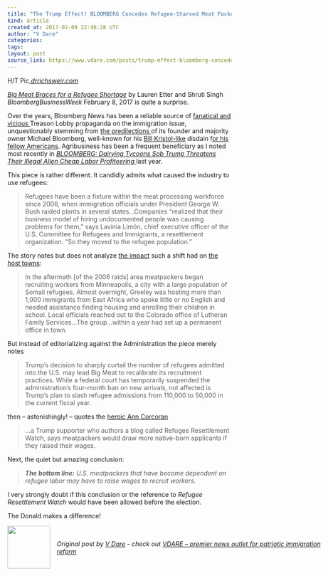 ```yaml
---
title: "The Trump Effect! BLOOMBERG Concedes Refugee-Starved Meat Packers Could Raise Wages"
kind: article
created_at: 2017-02-09 22:46:28 UTC
author: "V Dare"
categories: 
tags: 
layout: post
source_link: https://www.vdare.com/posts/trump-effect-bloomberg-concedes-refugee-starved-meat-packers-could-raise-wages
---
```



<!-- Cheat sheet: front matter key values above generated by planet.rb


   The Trump Effect! BLOOMBERG Concedes Refugee-Starved Meat Packers Could Raise Wages             # => "I Made a Pretty Gem - Planet.rb"
   https://www.vdare.com/posts/trump-effect-bloomberg-concedes-refugee-starved-meat-packers-could-raise-wages               # => "http://poteland.com/blog/i-made-a-pretty-gem-planet-dot-rb/"
   2017-02-09 22:46:28 UTC              # => "2012-04-14 05:17:00 UTC"
   &lt;div class=&quot;pf-content&quot;&gt;&lt;p&gt;H/T Pic&lt;a href=&quot;http://drrichswier.com/2017/01/10/why-cheap-muslim-refugee-labor-has-taken-over-meatpacking-jobs/&quot;&gt;&lt;em&gt; drrichsweir.com&lt;/em&gt;&lt;/a&gt;&lt;/p&gt;
&lt;p&gt;&lt;a href=&quot;https://www.bloomberg.com/news/articles/2017-02-09/big-meat-braces-for-a-refugee-shortage&quot;&gt;&lt;em&gt;Big Meat Braces for a Refugee Shortage&lt;/em&gt;&lt;/a&gt; by Lauren Etter and Shruti Singh &lt;em&gt;BloombergBusinessWeek&lt;/em&gt; February 8, 2017 is quite a surprise.&lt;/p&gt;
&lt;p&gt;Over the years, Bloomberg News has been a reliable source of &lt;a href=&quot;http://www.vdare.com/posts/bloomberg-columnist-says-us-immigration-laws-same-as-apartheid&quot;&gt;fanatical and vicious &lt;/a&gt;Treason Lobby propaganda on the immigration issue, unquestionably stemming from &lt;a href=&quot;http://www.vdare.com/posts/auster-on-bloomberg-and-the-insane-fears-of-jewish-narcissists&quot;&gt;the predilections &lt;/a&gt;of its founder and majority owner Michael Bloomberg, well-known for his &lt;a href=&quot;http://www.vdare.com/posts/bill-kristol-and-charles-murray-debate-replacing-unsatisfactory-white-working-class-with-immigrants&quot;&gt;Bill Kristol-like&lt;/a&gt; disdain f&lt;a href=&quot;http://www.vdare.com/posts/mayor-bloomberg-native-born-americans-lazy-and-stupid&quot;&gt;or his fellow Americans&lt;/a&gt;. Agribusiness has been a frequent beneficiary as I noted most recently in &lt;a href=&quot;http://www.vdare.com/posts/bloomberg-dairying-tycoons-sob-trump-threatens-their-illegal-alien-cheap-labor-profiteering&quot;&gt;&lt;em&gt;BLOOMBERG: Dairying Tycoons Sob Trump Threatens Their Illegal Alien Cheap Labor Profiteering&lt;/em&gt; &lt;/a&gt;last year.&lt;/p&gt;
&lt;p&gt;This piece is rather different. It candidly admits what caused the industry to use refugees:&lt;/p&gt;
&lt;blockquote&gt;&lt;p&gt;Refugees have been a fixture within the meat processing workforce since 2006, when immigration officials under President George W. Bush raided plants in several states…Companies “realized that their business model of hiring undocumented people was causing problems for them,” says Lavinia Limón, chief executive officer of the U.S. Committee for Refugees and Immigrants, a resettlement organization. “So they moved to the refugee population.”&lt;/p&gt;&lt;div id=&quot;57966237cc52c74a5e1363c4&quot; class=&quot;vdb_player vdb_57966237cc52c74a5e1363c456bcd17ce4b018167fea5539&quot;&gt;    &lt;/div&gt;&lt;/blockquote&gt;
&lt;p&gt;The story notes but does not analyze &lt;a href=&quot;https://refugeeresettlementwatch.wordpress.com/2013/05/05/meatpackers-changing-small-town-america-and-you-have-no-say-in-the-process/&quot;&gt;the impact&lt;/a&gt; such a shift had on &lt;a href=&quot;http://www.vdare.com/posts/a-victory-fremont-ne-patiots-crush-cheap-labor-lobby-counter-attack&quot;&gt;the host towns&lt;/a&gt;:&lt;/p&gt;
&lt;blockquote&gt;&lt;p&gt;In the aftermath [of the 2006 raids] area meatpackers began recruiting workers from Minneapolis, a city with a large population of Somali refugees. Almost overnight, Greeley was hosting more than 1,000 immigrants from East Africa who spoke little or no English and needed assistance finding housing and enrolling their children in school. Local officials reached out to the Colorado office of Lutheran Family Services…The group…within a year had set up a permanent office in town.&lt;/p&gt;&lt;/blockquote&gt;
&lt;p&gt;But instead of editorializing against the Administration the piece merely notes&lt;/p&gt;
&lt;blockquote&gt;&lt;p&gt;Trump’s decision to sharply curtail the number of refugees admitted into the U.S. may lead Big Meat to recalibrate its recruitment practices. While a federal court has temporarily suspended the administration’s four-month ban on new arrivals, not affected is Trump’s plan to slash refugee admissions from 110,000 to 50,000 in the current fiscal year.&lt;/p&gt;&lt;/blockquote&gt;
&lt;p&gt;then – astonishingly! – quotes the &lt;a href=&quot;http://www.google.com/#q=site:vdare.com+Ann+Corcoran&quot;&gt;heroic Ann Corcoran&lt;/a&gt;&lt;/p&gt;
&lt;blockquote&gt;&lt;p&gt;…a Trump supporter who authors a blog called Refugee Resettlement Watch, says meatpackers would draw more native-born applicants if they raised their wages.&lt;/p&gt;&lt;/blockquote&gt;
&lt;p&gt;Next, the quiet but amazing conclusion:&lt;/p&gt;
&lt;blockquote&gt;&lt;p&gt;&lt;strong&gt;&lt;em&gt;The bottom line:&lt;/em&gt;&lt;/strong&gt;&lt;em&gt; &lt;/em&gt;&lt;em&gt;U.S. meatpackers that have become dependent on refugee labor may have to raise wages to recruit workers.&lt;/em&gt;&lt;/p&gt;&lt;/blockquote&gt;
&lt;p&gt;I very strongly doubt if this conclusion or the reference to&lt;em&gt; Refugee Resettlement Watch&lt;/em&gt; would have been allowed before the election.&lt;/p&gt;
&lt;p&gt;The Donald makes a difference!&lt;/p&gt;
&lt;/div&gt;           # => "I’ve been hurting to write this ever since we had the idea of creating a Planet for Cubox..." (Continued)
   VDARE – premier news outlet for patriotic immigration reform              # => "This is where I tell you stuff"
   vdare-premier-news-outlet-for-patriotic-immigratio              # => "this-is-where-i-tell-you-stuff"
   https://www.vdare.com               # => "http://poteland.com/articles"
           # => "programming planet"
                 # => "go ruby jekyll"
                 # => "http://poteland.com/images/site-logo.png"
   V Dare                 # => "Pablo Astigarraga"
   @vdar                # => "poteland"
   http://twitter.com/@vdar            # => "http://twitter.com/poteland" -->
<div class="pf-content"><p>H/T Pic<a href="http://drrichswier.com/2017/01/10/why-cheap-muslim-refugee-labor-has-taken-over-meatpacking-jobs/"><em> drrichsweir.com</em></a></p>
<p><a href="https://www.bloomberg.com/news/articles/2017-02-09/big-meat-braces-for-a-refugee-shortage"><em>Big Meat Braces for a Refugee Shortage</em></a> by Lauren Etter and Shruti Singh <em>BloombergBusinessWeek</em> February 8, 2017 is quite a surprise.</p>
<p>Over the years, Bloomberg News has been a reliable source of <a href="http://www.vdare.com/posts/bloomberg-columnist-says-us-immigration-laws-same-as-apartheid">fanatical and vicious </a>Treason Lobby propaganda on the immigration issue, unquestionably stemming from <a href="http://www.vdare.com/posts/auster-on-bloomberg-and-the-insane-fears-of-jewish-narcissists">the predilections </a>of its founder and majority owner Michael Bloomberg, well-known for his <a href="http://www.vdare.com/posts/bill-kristol-and-charles-murray-debate-replacing-unsatisfactory-white-working-class-with-immigrants">Bill Kristol-like</a> disdain f<a href="http://www.vdare.com/posts/mayor-bloomberg-native-born-americans-lazy-and-stupid">or his fellow Americans</a>. Agribusiness has been a frequent beneficiary as I noted most recently in <a href="http://www.vdare.com/posts/bloomberg-dairying-tycoons-sob-trump-threatens-their-illegal-alien-cheap-labor-profiteering"><em>BLOOMBERG: Dairying Tycoons Sob Trump Threatens Their Illegal Alien Cheap Labor Profiteering</em> </a>last year.</p>
<p>This piece is rather different. It candidly admits what caused the industry to use refugees:</p>
<blockquote><p>Refugees have been a fixture within the meat processing workforce since 2006, when immigration officials under President George W. Bush raided plants in several states…Companies “realized that their business model of hiring undocumented people was causing problems for them,” says Lavinia Limón, chief executive officer of the U.S. Committee for Refugees and Immigrants, a resettlement organization. “So they moved to the refugee population.”</p><div id="57966237cc52c74a5e1363c4" class="vdb_player vdb_57966237cc52c74a5e1363c456bcd17ce4b018167fea5539">    </div></blockquote>
<p>The story notes but does not analyze <a href="https://refugeeresettlementwatch.wordpress.com/2013/05/05/meatpackers-changing-small-town-america-and-you-have-no-say-in-the-process/">the impact</a> such a shift had on <a href="http://www.vdare.com/posts/a-victory-fremont-ne-patiots-crush-cheap-labor-lobby-counter-attack">the host towns</a>:</p>
<blockquote><p>In the aftermath [of the 2006 raids] area meatpackers began recruiting workers from Minneapolis, a city with a large population of Somali refugees. Almost overnight, Greeley was hosting more than 1,000 immigrants from East Africa who spoke little or no English and needed assistance finding housing and enrolling their children in school. Local officials reached out to the Colorado office of Lutheran Family Services…The group…within a year had set up a permanent office in town.</p></blockquote>
<p>But instead of editorializing against the Administration the piece merely notes</p>
<blockquote><p>Trump’s decision to sharply curtail the number of refugees admitted into the U.S. may lead Big Meat to recalibrate its recruitment practices. While a federal court has temporarily suspended the administration’s four-month ban on new arrivals, not affected is Trump’s plan to slash refugee admissions from 110,000 to 50,000 in the current fiscal year.</p></blockquote>
<p>then – astonishingly! – quotes the <a href="http://www.google.com/#q=site:vdare.com+Ann+Corcoran">heroic Ann Corcoran</a></p>
<blockquote><p>…a Trump supporter who authors a blog called Refugee Resettlement Watch, says meatpackers would draw more native-born applicants if they raised their wages.</p></blockquote>
<p>Next, the quiet but amazing conclusion:</p>
<blockquote><p><strong><em>The bottom line:</em></strong><em> </em><em>U.S. meatpackers that have become dependent on refugee labor may have to raise wages to recruit workers.</em></p></blockquote>
<p>I very strongly doubt if this conclusion or the reference to<em> Refugee Resettlement Watch</em> would have been allowed before the election.</p>
<p>The Donald makes a difference!</p>
</div><div class="">
  <img src="" style="width: 96px; height: 96;">
  <span style="position: absolute; padding: 32px 15px;">
    <i>Original post by <a href="http://twitter.com/@vdar">V Dare</a> - check out <a href="https://www.vdare.com">VDARE – premier news outlet for patriotic immigration reform</a></i>
  </span>
</div>
